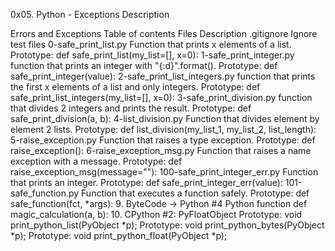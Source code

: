 0x05. Python - Exceptions
Description

Errors and Exceptions
Table of contents
Files 	Description
.gitignore 	Ignore test files
0-safe_print_list.py 	Function that prints x elements of a list. Prototype: def safe_print_list(my_list=[], x=0):
1-safe_print_integer.py 	function that prints an integer with "{:d}".format(). Prototype: def safe_print_integer(value):
2-safe_print_list_integers.py 	function that prints the first x elements of a list and only integers. Prototype: def safe_print_list_integers(my_list=[], x=0):
3-safe_print_division.py 	function that divides 2 integers and prints the result. Prototype: def safe_print_division(a, b):
4-list_division.py 	Function that divides element by element 2 lists. Prototype: def list_division(my_list_1, my_list_2, list_length):
5-raise_exception.py 	Function that raises a type exception. Prototype: def raise_exception():
6-raise_exception_msg.py 	Function that raises a name exception with a message. Prototype: def raise_exception_msg(message=""):
100-safe_print_integer_err.py 	Function that prints an integer. Prototype: def safe_print_integer_err(value):
101-safe_function.py 	Function that executes a function safely. Prototype: def safe_function(fct, *args):
9. ByteCode -> Python #4 	Python function def magic_calculation(a, b):
10. CPython #2: PyFloatObject 	Prototype: void print_python_list(PyObject *p); Prototype: void print_python_bytes(PyObject *p); Prototype: void print_python_float(PyObject *p);

